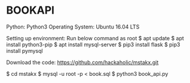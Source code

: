# BOOKAPI

Python: Python3
Operating System: Ubuntu 16.04 LTS

Setting up environment:
Run below command as root
$ apt update
$ apt install python3-pip
$ apt install mysql-server
$ pip3 install flask
$ pip3 install pymysql

Download the code: https://github.com/hackaholic/mstakx.git

$ cd mstakx
$ mysql -u root -p < book.sql
$ python3 book_api.py
